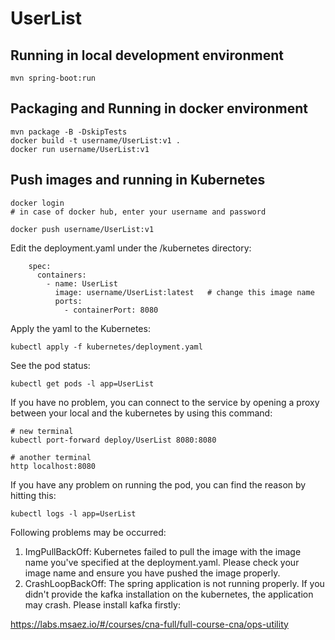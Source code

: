 # UserList

## Running in local development environment

```
mvn spring-boot:run
```

## Packaging and Running in docker environment

```
mvn package -B -DskipTests
docker build -t username/UserList:v1 .
docker run username/UserList:v1
```

## Push images and running in Kubernetes

```
docker login 
# in case of docker hub, enter your username and password

docker push username/UserList:v1
```

Edit the deployment.yaml under the /kubernetes directory:
```
    spec:
      containers:
        - name: UserList
          image: username/UserList:latest   # change this image name
          ports:
            - containerPort: 8080

```

Apply the yaml to the Kubernetes:
```
kubectl apply -f kubernetes/deployment.yaml
```

See the pod status:
```
kubectl get pods -l app=UserList
```

If you have no problem, you can connect to the service by opening a proxy between your local and the kubernetes by using this command:
```
# new terminal
kubectl port-forward deploy/UserList 8080:8080

# another terminal
http localhost:8080
```

If you have any problem on running the pod, you can find the reason by hitting this:
```
kubectl logs -l app=UserList
```

Following problems may be occurred:

1. ImgPullBackOff:  Kubernetes failed to pull the image with the image name you've specified at the deployment.yaml. Please check your image name and ensure you have pushed the image properly.
1. CrashLoopBackOff: The spring application is not running properly. If you didn't provide the kafka installation on the kubernetes, the application may crash. Please install kafka firstly:

https://labs.msaez.io/#/courses/cna-full/full-course-cna/ops-utility

